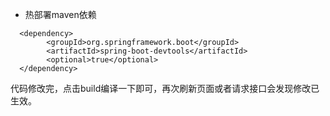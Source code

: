 * 热部署maven依赖

```$xslt
  <dependency>
        <groupId>org.springframework.boot</groupId>
        <artifactId>spring-boot-devtools</artifactId>
        <optional>true</optional>
  </dependency>
```
代码修改完，点击build编译一下即可，再次刷新页面或者请求接口会发现修改已生效。